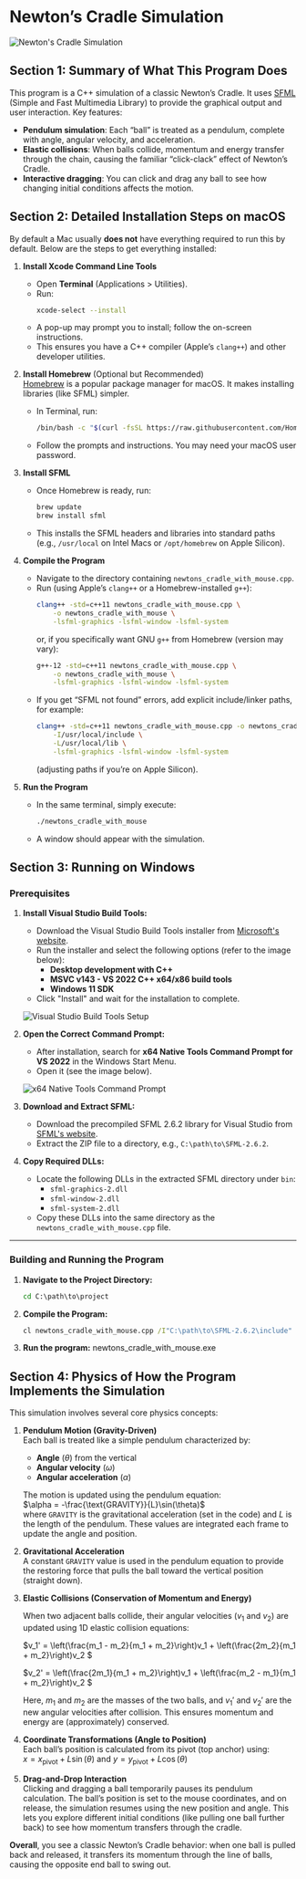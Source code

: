 # Newton’s Cradle Simulation

![Newton's Cradle Simulation](images/NewtonsCradleSimulation.png)

## Section 1: Summary of What This Program Does

This program is a C++ simulation of a classic Newton’s Cradle. It uses [SFML](https://www.sfml-dev.org/) (Simple and Fast Multimedia Library) to provide the graphical output and user interaction. Key features:

- **Pendulum simulation**: Each “ball” is treated as a pendulum, complete with angle, angular velocity, and acceleration.
- **Elastic collisions**: When balls collide, momentum and energy transfer through the chain, causing the familiar “click-clack” effect of Newton’s Cradle.
- **Interactive dragging**: You can click and drag any ball to see how changing initial conditions affects the motion.

## Section 2: Detailed Installation Steps on macOS

By default a Mac usually **does not** have everything required to run this by default. Below are the steps to get everything installed:

1. **Install Xcode Command Line Tools**  
   - Open **Terminal** (Applications > Utilities).
   - Run:
     ```bash
     xcode-select --install
     ```
   - A pop-up may prompt you to install; follow the on-screen instructions.
   - This ensures you have a C++ compiler (Apple’s `clang++`) and other developer utilities.

2. **Install Homebrew** (Optional but Recommended)  
   [Homebrew](https://brew.sh/) is a popular package manager for macOS. It makes installing libraries (like SFML) simpler.  
   - In Terminal, run:
     ```bash
     /bin/bash -c "$(curl -fsSL https://raw.githubusercontent.com/Homebrew/install/HEAD/install.sh)"
     ```
   - Follow the prompts and instructions. You may need your macOS user password.

3. **Install SFML**  
   - Once Homebrew is ready, run:
     ```bash
     brew update
     brew install sfml
     ```
   - This installs the SFML headers and libraries into standard paths (e.g., `/usr/local` on Intel Macs or `/opt/homebrew` on Apple Silicon).

4. **Compile the Program**  
   - Navigate to the directory containing `newtons_cradle_with_mouse.cpp`.
   - Run (using Apple’s `clang++` or a Homebrew-installed `g++`):
     ```bash
     clang++ -std=c++11 newtons_cradle_with_mouse.cpp \
         -o newtons_cradle_with_mouse \
         -lsfml-graphics -lsfml-window -lsfml-system
     ```
     or, if you specifically want GNU `g++` from Homebrew (version may vary):
     ```bash
     g++-12 -std=c++11 newtons_cradle_with_mouse.cpp \
         -o newtons_cradle_with_mouse \
         -lsfml-graphics -lsfml-window -lsfml-system
     ```
   - If you get “SFML not found” errors, add explicit include/linker paths, for example:
     ```bash
     clang++ -std=c++11 newtons_cradle_with_mouse.cpp -o newtons_cradle_with_mouse \
         -I/usr/local/include \
         -L/usr/local/lib \
         -lsfml-graphics -lsfml-window -lsfml-system
     ```
     (adjusting paths if you’re on Apple Silicon).

5. **Run the Program**  
   - In the same terminal, simply execute:
     ```bash
     ./newtons_cradle_with_mouse
     ```
   - A window should appear with the simulation.

## Section 3: Running on Windows

### Prerequisites

1. **Install Visual Studio Build Tools:**
   - Download the Visual Studio Build Tools installer from [Microsoft's website](https://visualstudio.microsoft.com/visual-cpp-build-tools/).
   - Run the installer and select the following options (refer to the image below):
     - **Desktop development with C++**
     - **MSVC v143 - VS 2022 C++ x64/x86 build tools**
     - **Windows 11 SDK**
   - Click "Install" and wait for the installation to complete.

   ![Visual Studio Build Tools Setup](images/VisualStudioBuildTools.png)

2. **Open the Correct Command Prompt:**
   - After installation, search for **x64 Native Tools Command Prompt for VS 2022** in the Windows Start Menu.
   - Open it (see the image below).

   ![x64 Native Tools Command Prompt](images/NativeToolsCommandPrompt.png)

3. **Download and Extract SFML:**
   - Download the precompiled SFML 2.6.2 library for Visual Studio from [SFML's website](https://www.sfml-dev.org/download/sfml/2.6.2/).
   - Extract the ZIP file to a directory, e.g., `C:\path\to\SFML-2.6.2`.

4. **Copy Required DLLs:**
   - Locate the following DLLs in the extracted SFML directory under `bin`:
     - `sfml-graphics-2.dll`
     - `sfml-window-2.dll`
     - `sfml-system-2.dll`
   - Copy these DLLs into the same directory as the `newtons_cradle_with_mouse.cpp` file.

---

### Building and Running the Program

1. **Navigate to the Project Directory:**
   ```cmd
   cd C:\path\to\project

2. **Compile the Program:**
   ```cmd
   cl newtons_cradle_with_mouse.cpp /I"C:\path\to\SFML-2.6.2\include" /std:c++17 /EHsc /link /LIBPATH:"C:\path\to\SFML-2.6.2\lib" /machine:x64 sfml-graphics.lib sfml-window.lib sfml-system.lib

3. **Run the program:**
   newtons_cradle_with_mouse.exe


## Section 4: Physics of How the Program Implements the Simulation

This simulation involves several core physics concepts:

1. **Pendulum Motion (Gravity-Driven)**  
   Each ball is treated like a simple pendulum characterized by:  
   - **Angle** ($\theta$) from the vertical  
   - **Angular velocity** ($\omega$)  
   - **Angular acceleration** ($\alpha$)  

   The motion is updated using the pendulum equation:  
   $\alpha = -\frac{\text{GRAVITY}}{L}\sin(\theta)$  
   where `GRAVITY` is the gravitational acceleration (set in the code) and $L$ is the length of the pendulum. These values are integrated each frame to update the angle and position.

2. **Gravitational Acceleration**  
   A constant `GRAVITY` value is used in the pendulum equation to provide the restoring force that pulls the ball toward the vertical position (straight down).

3. **Elastic Collisions (Conservation of Momentum and Energy)**  
   
   When two adjacent balls collide, their angular velocities ($v_1$ and $v_2$) are updated using 1D elastic collision equations:
   
   $v_1' = \left(\frac{m_1 - m_2}{m_1 + m_2}\right)v_1 + \left(\frac{2m_2}{m_1 + m_2}\right)v_2 $
   
   $v_2' = \left(\frac{2m_1}{m_1 + m_2}\right)v_1 + \left(\frac{m_2 - m_1}{m_1 + m_2}\right)v_2 $
   
   Here, $m_1$ and $m_2$ are the masses of the two balls, and $v_1'$ and $v_2'$ are the new angular velocities after collision. This ensures momentum and energy are (approximately) conserved.

4. **Coordinate Transformations (Angle to Position)**  
   Each ball’s position is calculated from its pivot (top anchor) using:  
   $x = x_{\text{pivot}} + L \sin(\theta)$ and $y = y_{\text{pivot}} + L \cos(\theta)$

5. **Drag-and-Drop Interaction**  
   Clicking and dragging a ball temporarily pauses its pendulum calculation. The ball’s position is set to the mouse coordinates, and on release, the simulation resumes using the new position and angle. This lets you explore different initial conditions (like pulling one ball further back) to see how momentum transfers through the cradle.


**Overall**, you see a classic Newton’s Cradle behavior: when one ball is pulled back and released, it transfers its momentum through the line of balls, causing the opposite end ball to swing out.
